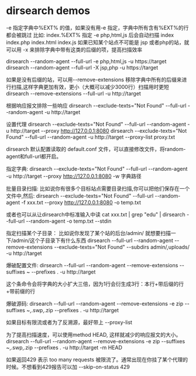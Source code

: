 # dirsearch demos

-e 指定字典中%EXT% 的值，如果没有用-e 指定，字典中所有含有%EXT%的行都会被跳过
比如: index.%EXT% 指定 -e php,html,js 后会自动扫描 index index.php index.html index.js
如果已知某个站点不可能是 jsp 或者php的站，就可以用 -x 来排除字典中带有这类的后缀的项，提高扫描效率


dirsearch --random-agent --full-url -e php,html,js -u https://target 
dirsearch --random-agent --full-url -X jsp,php -u https://target 


如果是没有后缀的站，可以用--remove-extensions 移除字典中所有的后缀来进行扫描,这样字典更加有效，更小（大概可以减少3000行）扫描用时更短
dirsearch  --remove-extensions --full-url -u http://target

根据响应报文排除一些响应
dirsearch --exclude-texts="Not Found" --full-url --random-agent -u http://target

设置代理
dirsearch --exclude-texts="Not Found" --full-url --random-agent -u http://target --proxy http://127.0.0.1:8080 
dirsearch --exclude-texts="Not Found" --full-url --random-agent -u http://target --proxy-list proxy.txt

dirsearch 默认配置读取的 default.conf 文件，可以直接修改文件，将random-agent和full-url都开启。

指定字典:
dirsearch --exclude-texts="Not Found" --full-url --random-agent -u http://target --proxy http://127.0.0.1:8080 -w 字典路径

批量目录扫描:
比如说你有很多个目标站点需要目录扫描,你可以把他们保存在一个文件中,然后:
dirsearch --exclude-texts="Not Found" --full-url --random-agent -f xxx.txt --proxy http://127.0.0.1:8080 -o temp.txt


或者也可以从让dirsearch中标准输入中读
cat xxx.txt | grep "edu" | dirsearch --full-url --random-agent -o temp.txt --stdin


指定扫描某个子目录：
比如说你发现了某个站的后台/admin/ 就想要扫描一下/admin/这个子目录下有什么东西
dirsearch --full-url --random-agent --remove-extensions --exclude-texts="Not Found"  --subdirs admin/,uploads/ -u http://target


爆破配置文件:
dirsearch --full-url --random-agent --remove-extensions --suffixes ~ --prefixes . -u http://target 

这个条命令会将字典的大小扩大三倍，因为1行会衍生成3行：本行+带后缀的行+带前缀的行

爆破源码:
dirsearch --full-url --random-agent --remove-extensions -e zip --suffixes ~,.swp,.zip --prefixes . -u http://target


如果目标有限流或者为了反溯源，最好带上 --proxy-list 

为了提高扫描速度，可以使用method HEAD, 这样就减少的响应报文的大小。
dirsearch --full-url --random-agent --remove-extensions -e zip --suffixes ~,.swp,.zip --prefixes . -u http://target -m HEAD

如果返回429 表示 too many requests 被限流了。通常出现在你挂了某个代理的时候。不想看到429报告可以加 --skip-on-status 429
